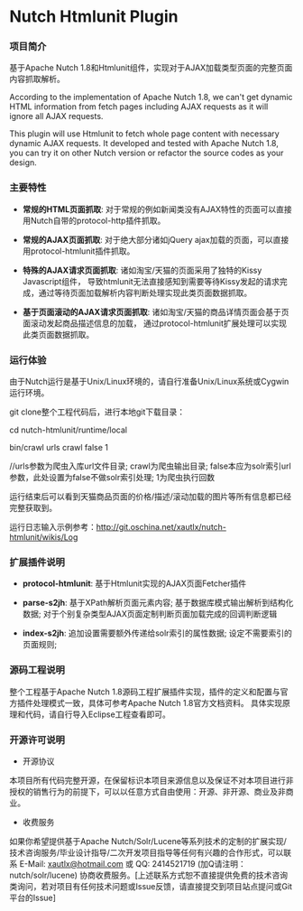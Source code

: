 Nutch Htmlunit Plugin
==============

### 项目简介

基于Apache Nutch 1.8和Htmlunit组件，实现对于AJAX加载类型页面的完整页面内容抓取解析。

According to the implementation of Apache Nutch 1.8, we can't get dynamic HTML information from fetch pages including AJAX requests as it will ignore all AJAX requests.

This plugin will use Htmlunit to fetch whole page content with necessary dynamic AJAX requests. It developed and tested with Apache Nutch 1.8, you can try it on other Nutch version or refactor the source codes as your design.

### 主要特性

* **常规的HTML页面抓取**: 对于常规的例如新闻类没有AJAX特性的页面可以直接用Nutch自带的protocol-http插件抓取。

* **常规的AJAX页面抓取**: 对于绝大部分诸如jQuery ajax加载的页面，可以直接用protocol-htmlunit插件抓取。

* **特殊的AJAX请求页面抓取**: 诸如淘宝/天猫的页面采用了独特的Kissy Javascript组件，
导致htmlunit无法直接感知到需要等待Kissy发起的请求完成，通过等待页面加载解析内容判断处理实现此类页面数据抓取。

* **基于页面滚动的AJAX请求页面抓取**: 诸如淘宝/天猫的商品详情页面会基于页面滚动发起商品描述信息的加载，
通过protocol-htmlunit扩展处理可以实现此类页面数据抓取。

### 运行体验

由于Nutch运行是基于Unix/Linux环境的，请自行准备Unix/Linux系统或Cygwin运行环境。

git clone整个工程代码后，进行本地git下载目录：

cd nutch-htmlunit/runtime/local

bin/crawl urls crawl false 1  

//urls参数为爬虫入库url文件目录; crawl为爬虫输出目录; false本应为solr索引url参数，此处设置为false不做solr索引处理; 1为爬虫执行回数

运行结束后可以看到天猫商品页面的价格/描述/滚动加载的图片等所有信息都已经完整获取到。

运行日志输入示例参考：http://git.oschina.net/xautlx/nutch-htmlunit/wikis/Log

### 扩展插件说明

* **protocol-htmlunit**: 基于Htmlunit实现的AJAX页面Fetcher插件

* **parse-s2jh**: 基于XPath解析页面元素内容; 基于数据库模式输出解析到结构化数据; 对于个别复杂类型AJAX页面定制判断页面加载完成的回调判断逻辑

* **index-s2jh**: 追加设置需要额外传递给solr索引的属性数据; 设定不需要索引的页面规则;

### 源码工程说明

整个工程基于Apache Nutch 1.8源码工程扩展插件实现，插件的定义和配置与官方插件处理模式一致，具体可参考Apache Nutch 1.8官方文档资料。
具体实现原理和代码，请自行导入Eclipse工程查看即可。

### 开源许可说明

* 开源协议

本项目所有代码完整开源，在保留标识本项目来源信息以及保证不对本项目进行非授权的销售行为的前提下，可以以任意方式自由使用：开源、非开源、商业及非商业。

* 收费服务

如果你希望提供基于Apache Nutch/Solr/Lucene等系列技术的定制的扩展实现/技术咨询服务/毕业设计指导/二次开发项目指导等任何有兴趣的合作形式，可以联系 E-Mail: xautlx@hotmail.com 或 QQ: 2414521719 (加Q请注明：nutch/solr/lucene) 协商收费服务。[上述联系方式恕不直接提供免费的技术咨询类询问，若对项目有任何技术问题或Issue反馈，请直接提交到项目站点提问或Git平台的Issue]
